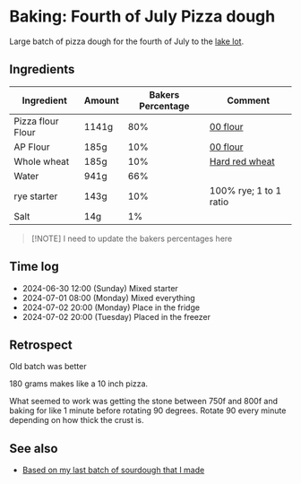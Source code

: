 # Baking: Fourth of July Pizza dough

Large batch of pizza dough for the fourth of July to the [lake lot](keg:private/1084).

## Ingredients

| Ingredient        | Amount | Bakers Percentage | Comment                  |
| ----------------- | ------ | ----------------- | ------------------------ |
| Pizza flour Flour | 1141g  | 80%               | [00 flour](../615)       |
| AP Flour          | 185g   | 10%               | [00 flour](../630)       |
| Whole wheat       | 185g   | 10%               | [Hard red wheat](../632) |
| Water             | 941g   | 66%               |                          |
| rye starter       | 143g   | 10%               | 100% rye; 1 to 1 ratio   |
| Salt              | 14g    | 1%                |                          |

> [!NOTE] I need to update the bakers percentages here

## Time log

- 2024-06-30 12:00 (Sunday) Mixed starter
- 2024-07-01 08:00 (Monday) Mixed everything
- 2024-07-02 20:00 (Monday) Place in the fridge
- 2024-07-02 20:00 (Tuesday) Placed in the freezer

## Retrospect

Old batch was better

180 grams makes like a 10 inch pizza.

What seemed to work was getting the stone between 750f and 800f and baking for like 1 minute before rotating 90 degrees. Rotate 90 every minute depending on how thick the crust is.

## See also

- [Based on my last batch of sourdough that I made](../317)